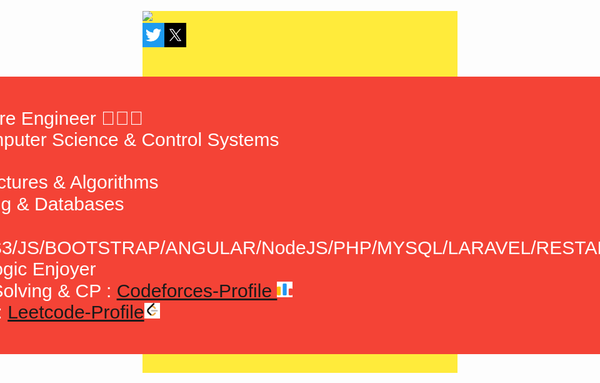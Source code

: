 <div style="background-color: #ffeb3b; font-family: Arial, Helvetica, sans-serif;">
<p>
<a href="https://www.linkedin.com/in/zedan-mohamed-9ba98b21a/"><img src="https://img.shields.io/badge/linkedin-%230177B5?style=flat&logo=linkedin&logoColor=white"/></a>
<br>
<a href="https://twitter.com/zedanmohamed99" ><img src="./icons/twiter.png" width="70px" /></a>
  </p>
  <div style="display: flex; align-items: center;justify-content: center;">
    <P style="background: #f44336;padding:50px;color:#fff;font-size: 30px;border-radius: 6px;">  
        <span>I'm a Software Engineer 🧑🏻‍💻</span> <br>
        <span>Studies Computer Science & Control Systems </span> <br>
        <span>Skills<br> 
            ✅ Data Structures & Algorithms <br>
            ✅ Networking & Databases <br>
            ✅ HTML5/CSS3/JS/BOOTSTRAP/ANGULAR/NodeJS/PHP/MYSQL/LARAVEL/RESTAPI/C++/C/C# <br>
            ✅ Math & Logic Enjoyer <br>
            🥰 Problem Solving & CP : <a href='https://codeforces.com/profile/ZedanIntrovertV' style="text-align:center">Codeforces-Profile <img src='./icons/codeforces.png' width="25px"></a>
            <br> 🥰 LeetCode: <a href='https://leetcode.com/ZedanMohamed/'>Leetcode-Profile<img src='./icons/leetcode.png' width="25px"></a>
        </span>
    

</div>
  



